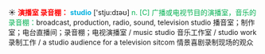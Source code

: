 ☀ <font color="red">**演播室 录音棚：**</font>
<font color="sky blue">**studio**</font> ['stju:dɪəʊ] 
<font color="#00b050">n. [C] 广播或电视节目的演播室，音乐的录音棚：</font>broadcast, production, radio, sound, television studio 播音室；制作室；电台直播间；录音棚；电视演播室 / music studio 音乐工作室 / studio work 录制工作 / a studio audience for a television sitcom 情景喜剧录制现场的观众

